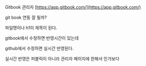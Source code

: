 Gitbook 관리자
[https://app.gitbook.com/](https://app.gitbook.com/)

git book 연동 잘 될까?

파일명이나 h1이 제목이 된다.

gitbook에서 수정하면 반영시간이 있는데

github에서 수정하면 실시간 반영된다. 

실시간 반영은 퍼블릭이 아니라 관리자 페이지에 한해서 인가보다